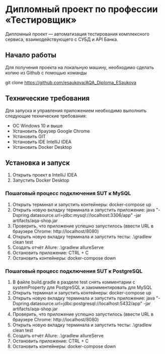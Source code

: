 # Дипломный проект по профессии «Тестировщик»

Дипломный проект — автоматизация тестирования комплексного сервиса, взаимодействующего с СУБД и API Банка.

## Начало работы

Для получения проекта на локальную машину, необходимо сделать копию из Github с помощью команды

git clone https://github.com/esaukova/AQA_Diploma_ESaukova

## Технические требования

Для запуска и управления приложением необходимо выполнить следующие технические требования:

- ОС Windows 10 и выше
- Установить браузер Google Chrome
- Установить GIT
- Установить IDE IntelliJ IDEA 
- Установить Docker Desktop

## Установка и запуск

1. Открыть проект в IntelliJ IDEA
2. Запустить Docker Desktop

### Пошаговый процесс подключения SUT к MySQL

1. Открыть терминал и запустить контейнеры: docker-compose up 
2. Открыть новую вкладку терминала и запустить приложение: java "-Dspring.datasource.url=jdbc:mysql://localhost:3306/app" -jar artifacts/aqa-shop.jar
3. Проверить, что приложение успешно запустилось (ввести URL в браузере Сhrome: http://localhost/8080)
4. Открыть новую вкладку терминала и запустить тесты: .\gradlew clean test 
5. Создать отчёт Allure: .\gradlew allureServe
6. Остановить приложение: CTRL + C
7. Остановить контейнеры: docker-compose down

### Пошаговый процесс подключения SUT к PostgreSQL

1. В файле build.gradle в разделе test  снять комментарии с systemProperty для PostgreSQL и закомментировать для MySQL
2. Открыть терминал и запустить контейнеры: docker-compose up 
3. Открыть новую вкладку терминала и запустить приложение: java "-Dspring.datasource.url=jdbc:postgresql://localhost:5432/app" -jar artifacts/aqa-shop.jar
4. Проверить, что приложение успешно запустилось (ввести URL в браузере Сhrome: http://localhost/8080)
5. Открыть новую вкладку терминала и запустить тесты: .\gradlew clean test
6. Создать отчёт Allure: .\gradlew allureServe
7. Остановить приложение: CTRL + C
8. Остановить контейнеры: docker-compose down

